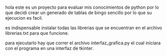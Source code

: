 hola este es un proyecto para evaluar mis conocimientos de python por lo que decidi crear un generado de tablas
de bingo sencillo por lo que su ejecucion es facil.

es indispensable instalar todas las librerias que se encuentran en el archivo librerias.txt para que funcione.

para ejecutarlo hay que correr el archivo interfaz_grafica.py el cual iniciara con el programa en una interfaz
de tkinter.
